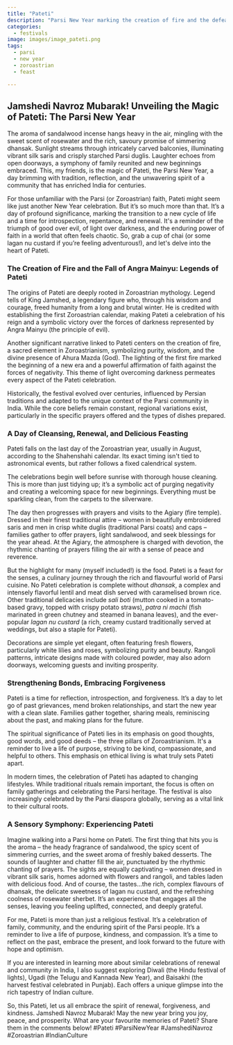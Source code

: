 ```yaml
---
title: "Pateti"
description: "Parsi New Year marking the creation of fire and the defeat of evil. Celebrated with house cleaning, new clothes, and feasting."
categories:
  - festivals
image: images/image_pateti.png
tags:
  - parsi
  - new year
  - zoroastrian
  - feast

---
```


## Jamshedi Navroz Mubarak! Unveiling the Magic of Pateti: The Parsi New Year

The aroma of sandalwood incense hangs heavy in the air, mingling with the sweet scent of rosewater and the rich, savoury promise of simmering dhansak. Sunlight streams through intricately carved balconies, illuminating vibrant silk saris and crisply starched Parsi duglis. Laughter echoes from open doorways, a symphony of family reunited and new beginnings embraced. This, my friends, is the magic of Pateti, the Parsi New Year, a day brimming with tradition, reflection, and the unwavering spirit of a community that has enriched India for centuries.

For those unfamiliar with the Parsi (or Zoroastrian) faith, Pateti might seem like just another New Year celebration. But it’s so much more than that. It’s a day of profound significance, marking the transition to a new cycle of life and a time for introspection, repentance, and renewal. It's a reminder of the triumph of good over evil, of light over darkness, and the enduring power of faith in a world that often feels chaotic. So, grab a cup of chai (or some lagan nu custard if you’re feeling adventurous!), and let's delve into the heart of Pateti.

### The Creation of Fire and the Fall of Angra Mainyu: Legends of Pateti

The origins of Pateti are deeply rooted in Zoroastrian mythology. Legend tells of King Jamshed, a legendary figure who, through his wisdom and courage, freed humanity from a long and brutal winter. He is credited with establishing the first Zoroastrian calendar, making Pateti a celebration of his reign and a symbolic victory over the forces of darkness represented by Angra Mainyu (the principle of evil).

Another significant narrative linked to Pateti centers on the creation of fire, a sacred element in Zoroastrianism, symbolizing purity, wisdom, and the divine presence of Ahura Mazda (God). The lighting of the first fire marked the beginning of a new era and a powerful affirmation of faith against the forces of negativity. This theme of light overcoming darkness permeates every aspect of the Pateti celebration.

Historically, the festival evolved over centuries, influenced by Persian traditions and adapted to the unique context of the Parsi community in India. While the core beliefs remain constant, regional variations exist, particularly in the specific prayers offered and the types of dishes prepared.

### A Day of Cleansing, Renewal, and Delicious Feasting

Pateti falls on the last day of the Zoroastrian year, usually in August, according to the Shahenshahi calendar. Its exact timing isn't tied to astronomical events, but rather follows a fixed calendrical system.

The celebrations begin well before sunrise with thorough house cleaning. This is more than just tidying up; it’s a symbolic act of purging negativity and creating a welcoming space for new beginnings. Everything must be sparkling clean, from the carpets to the silverware.

The day then progresses with prayers and visits to the Agiary (fire temple). Dressed in their finest traditional attire – women in beautifully embroidered saris and men in crisp white duglis (traditional Parsi coats) and caps – families gather to offer prayers, light sandalwood, and seek blessings for the year ahead. At the Agiary, the atmosphere is charged with devotion, the rhythmic chanting of prayers filling the air with a sense of peace and reverence.

But the highlight for many (myself included!) is the food. Pateti is a feast for the senses, a culinary journey through the rich and flavourful world of Parsi cuisine. No Pateti celebration is complete without *dhansak*, a complex and intensely flavorful lentil and meat dish served with caramelised brown rice. Other traditional delicacies include *sali boti* (mutton cooked in a tomato-based gravy, topped with crispy potato straws), *patra ni machi* (fish marinated in green chutney and steamed in banana leaves), and the ever-popular *lagan nu custard* (a rich, creamy custard traditionally served at weddings, but also a staple for Pateti).

Decorations are simple yet elegant, often featuring fresh flowers, particularly white lilies and roses, symbolizing purity and beauty. Rangoli patterns, intricate designs made with coloured powder, may also adorn doorways, welcoming guests and inviting prosperity.

### Strengthening Bonds, Embracing Forgiveness

Pateti is a time for reflection, introspection, and forgiveness. It’s a day to let go of past grievances, mend broken relationships, and start the new year with a clean slate. Families gather together, sharing meals, reminiscing about the past, and making plans for the future.

The spiritual significance of Pateti lies in its emphasis on good thoughts, good words, and good deeds – the three pillars of Zoroastrianism. It's a reminder to live a life of purpose, striving to be kind, compassionate, and helpful to others. This emphasis on ethical living is what truly sets Pateti apart.

In modern times, the celebration of Pateti has adapted to changing lifestyles. While traditional rituals remain important, the focus is often on family gatherings and celebrating the Parsi heritage. The festival is also increasingly celebrated by the Parsi diaspora globally, serving as a vital link to their cultural roots.

### A Sensory Symphony: Experiencing Pateti

Imagine walking into a Parsi home on Pateti. The first thing that hits you is the aroma – the heady fragrance of sandalwood, the spicy scent of simmering curries, and the sweet aroma of freshly baked desserts. The sounds of laughter and chatter fill the air, punctuated by the rhythmic chanting of prayers. The sights are equally captivating – women dressed in vibrant silk saris, homes adorned with flowers and rangoli, and tables laden with delicious food. And of course, the tastes…the rich, complex flavours of dhansak, the delicate sweetness of lagan nu custard, and the refreshing coolness of rosewater sherbet. It’s an experience that engages all the senses, leaving you feeling uplifted, connected, and deeply grateful.

For me, Pateti is more than just a religious festival. It’s a celebration of family, community, and the enduring spirit of the Parsi people. It’s a reminder to live a life of purpose, kindness, and compassion. It’s a time to reflect on the past, embrace the present, and look forward to the future with hope and optimism.

If you are interested in learning more about similar celebrations of renewal and community in India, I also suggest exploring Diwali (the Hindu festival of lights), Ugadi (the Telugu and Kannada New Year), and Baisakhi (the harvest festival celebrated in Punjab). Each offers a unique glimpse into the rich tapestry of Indian culture.

So, this Pateti, let us all embrace the spirit of renewal, forgiveness, and kindness. Jamshedi Navroz Mubarak! May the new year bring you joy, peace, and prosperity. What are your favourite memories of Pateti? Share them in the comments below!
#Pateti #ParsiNewYear #JamshediNavroz #Zoroastrian #IndianCulture

